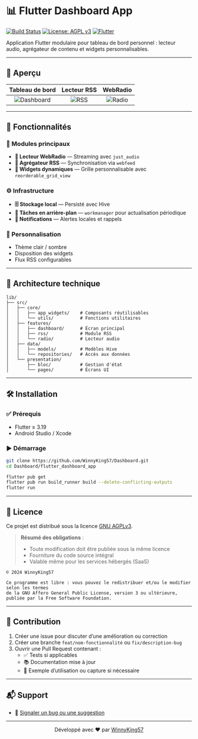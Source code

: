 # 📊 Flutter Dashboard App

[![Build Status](https://github.com/WinnyKing57/Dashboard/actions/workflows/flutter.yml/badge.svg)](https://github.com/WinnyKing57/Dashboard/actions/workflows/flutter.yml)
[![License: AGPL v3](https://img.shields.io/badge/License-AGPLv3-blue.svg)](https://www.gnu.org/licenses/agpl-3.0)
[![Flutter](https://img.shields.io/badge/Flutter-3.19-blue.svg)](https://flutter.dev)

Application Flutter modulaire pour tableau de bord personnel : lecteur audio, agrégateur de contenu et widgets personnalisables.

---

## 📸 Aperçu

| Tableau de bord | Lecteur RSS | WebRadio |
|:---------------:|:-----------:|:--------:|
| ![Dashboard](assets/screenshots/dashboard.png) | ![RSS](assets/screenshots/rss.png) | ![Radio](assets/screenshots/radio.png) |

---

## 🚀 Fonctionnalités

### 🎯 Modules principaux
- **🎵 Lecteur WebRadio** — Streaming avec `just_audio`
- **📰 Agrégateur RSS** — Synchronisation via `webfeed`
- **🧩 Widgets dynamiques** — Grille personnalisable avec `reorderable_grid_view`

### ⚙️ Infrastructure
- **🗄️ Stockage local** — Persisté avec Hive
- **🔄 Tâches en arrière-plan** — `workmanager` pour actualisation périodique
- **🔔 Notifications** — Alertes locales et rappels

### 🎨 Personnalisation
- Thème clair / sombre
- Disposition des widgets
- Flux RSS configurables

---

## 🧠 Architecture technique

```plaintext
lib/
├── src/
│   ├── core/
│   │   ├── app_widgets/    # Composants réutilisables
│   │   └── utils/          # Fonctions utilitaires
│   ├── features/
│   │   ├── dashboard/      # Écran principal
│   │   ├── rss/            # Module RSS
│   │   └── radio/          # Lecteur audio
│   ├── data/
│   │   ├── models/         # Modèles Hive
│   │   └── repositories/   # Accès aux données
│   └── presentation/
│       ├── bloc/           # Gestion d'état
│       └── pages/          # Écrans UI
```

---

## 🛠 Installation

### ✅ Prérequis
- Flutter ≥ 3.19
- Android Studio / Xcode

### ▶️ Démarrage

```bash
git clone https://github.com/WinnyKing57/Dashboard.git
cd Dashboard/flutter_dashboard_app

flutter pub get
flutter pub run build_runner build --delete-conflicting-outputs
flutter run
```

---

## 📄 Licence

Ce projet est distribué sous la licence [GNU AGPLv3](LICENSE).

> **Résumé des obligations** :
> - Toute modification doit être publiée sous la même licence
> - Fourniture du code source intégral
> - Valable même pour les services hébergés (SaaS)

```text
© 2024 WinnyKing57

Ce programme est libre : vous pouvez le redistribuer et/ou le modifier selon les termes
de la GNU Affero General Public License, version 3 ou ultérieure, publiée par la Free Software Foundation.
```

---

## 🤝 Contribution

1. Créer une issue pour discuter d’une amélioration ou correction  
2. Créer une branche `feat/nom-fonctionnalité` ou `fix/description-bug`  
3. Ouvrir une Pull Request contenant :
   - ✅ Tests si applicables  
   - 📚 Documentation mise à jour  
   - 📸 Exemple d’utilisation ou capture si nécessaire  

---

## 📬 Support

- 🐞 [Signaler un bug ou une suggestion](https://github.com/WinnyKing57/Dashboard/issues)

---

<p align="center">
  Développé avec ❤️ par <a href="https://github.com/WinnyKing57">WinnyKing57</a>
</p>
